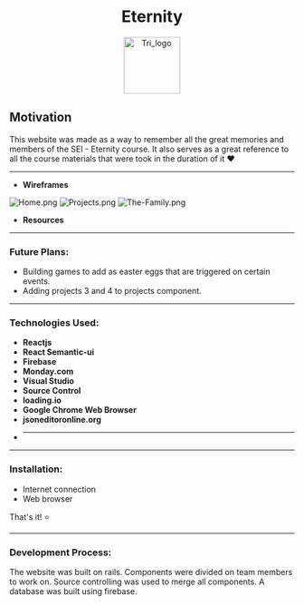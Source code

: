 <h1 align="center">Eternity</h1>
<p align="center">
<img src="https://i.postimg.cc/Kc3Rdzp3/Triskelion-B.png"
     alt="Tri_logo"
     style="margin-left: auto; margin-right: auto;"
     width="100" />
  </p>

## Motivation
This website was made as a way to remember all the great memories and members of the SEI - Eternity course. It also serves as a great reference to all the course materials that were took in the duration of it :heart:



---

- **Wireframes**

![Home.png](https://i.postimg.cc/q7BGLnL3/Home.png)
![Projects.png](https://i.postimg.cc/x8LHYT5Q/Projects.png)
![The-Family.png](https://i.postimg.cc/HsCXzXWk/The-Family.png)

- **Resources**


---

### Future Plans:
- Building games to add as easter eggs that are triggered on certain events.
- Adding projects 3 and 4 to projects component.


---

### Technologies Used:
- **Reactjs**
- **React Semantic-ui**
- **Firebase**
- **Monday.com**
- **Visual Studio**
- **Source Control**
- **loading.io**
- **Google Chrome Web Browser**
- **jsoneditoronline.org**
- ****

---

### Installation:
- Internet connection
- Web browser

That's it! :star:

---

### Development Process:
The website was built on rails. Components were divided on team members to work on. Source controlling was used to merge all components. A database was built using firebase.
